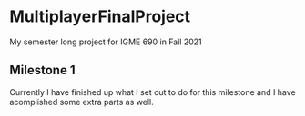 # MultiplayerFinalProject
My semester long project for IGME 690 in Fall 2021



## Milestone 1

Currently I have finished up what I set out to do for this milestone and I have acomplished some extra parts as well. 

